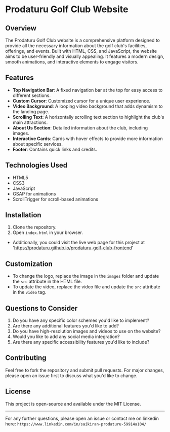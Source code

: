 # Prodaturu Golf Club Website

## Overview

The Prodaturu Golf Club website is a comprehensive platform designed to provide all the necessary information about the golf club's facilities, offerings, and events. Built with HTML, CSS, and JavaScript, the website aims to be user-friendly and visually appealing. It features a modern design, smooth animations, and interactive elements to engage visitors.

## Features

- **Top Navigation Bar**: A fixed navigation bar at the top for easy access to different sections.
- **Custom Cursor**: Customized cursor for a unique user experience.
- **Video Background**: A looping video background that adds dynamism to the landing page.
- **Scrolling Text**: A horizontally scrolling text section to highlight the club's main attractions.
- **About Us Section**: Detailed information about the club, including images.
- **Interactive Cards**: Cards with hover effects to provide more information about specific services.
- **Footer**: Contains quick links and credits.

## Technologies Used

- HTML5
- CSS3
- JavaScript
- GSAP for animations
- ScrollTrigger for scroll-based animations

## Installation

1. Clone the repository.
2. Open `index.html` in your browser.

- Additionally, you could visit the live web page for this project at 'https://prodaturu.github.io/prodaturu-golf-club-frontend'

## Customization

- To change the logo, replace the image in the `images` folder and update the `src` attribute in the HTML file.
- To update the video, replace the video file and update the `src` attribute in the `video` tag.

## Questions to Consider

1. Do you have any specific color schemes you'd like to implement?
2. Are there any additional features you'd like to add?
3. Do you have high-resolution images and videos to use on the website?
4. Would you like to add any social media integration?
5. Are there any specific accessibility features you'd like to include?

## Contributing

Feel free to fork the repository and submit pull requests. For major changes, please open an issue first to discuss what you'd like to change.

## License

This project is open-source and available under the MIT License.

---

For any further questions, please open an issue or contact me on linkedin here: `https://www.linkedin.com/in/saikiran-prodaturu-59914a104/`
